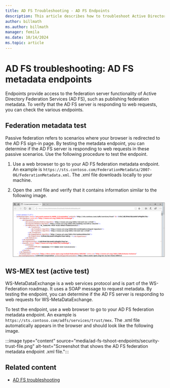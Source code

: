 ```yaml
---
title: AD FS Troubleshooting - AD FS Endpoints
description: This article describes how to troubleshoot Active Directory Federation Services (AD FS) endpoints.
author: billmath
ms.author: billmath
manager: femila
ms.date: 10/14/2024
ms.topic: article
---
```


# AD FS troubleshooting: AD FS metadata endpoints

Endpoints provide access to the federation server functionality of Active Directory Federation Services (AD FS), such as publishing federation metadata. To verify that the AD FS server is responding to web requests, you can check the various endpoints.

## Federation metadata test

Passive federation refers to scenarios where your browser is redirected to the AD FS sign-in page. By testing the metadata endpoint, you can determine if the AD FS server is responding to web requests in these passive scenarios. Use the following procedure to test the endpoint.

1. Use a web browser to go to your AD FS federation metadata endpoint. An example is `https://sts.contoso.com/FederationMetadata/2007-06/FederationMetadata.xml`. The .xml file downloads locally to your machine.
1. Open the .xml file and verify that it contains information similar to the following image.

   ![Screenshot that shows a passive scenario.](media/ad-fs-tshoot-endpoints/meta2.png)

## WS-MEX test (active test)

WS-MetaDataExchange is a web services protocol and is part of the WS-Federation roadmap. It uses a SOAP message to request metadata. By testing the endpoint, you can determine if the AD FS server is responding to web requests for WS-MetaDataExchange.

To test the endpoint, use a web browser to go to your AD FS federation metadata endpoint. An example is `https://sts.contoso.com/adfs/services/trust/mex`. The .xml file automatically appears in the browser and should look like the following image.

   :::image type="content" source="media/ad-fs-tshoot-endpoints/security-trust-file.png" alt-text="Screenshot that shows the AD FS federation metadata endpoint .xml file.":::

## Related content

- [AD FS troubleshooting](ad-fs-tshoot-overview.md)
